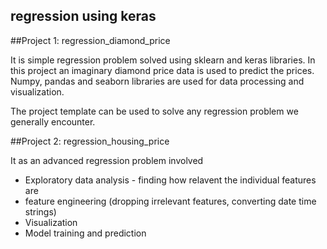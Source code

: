 ## regression using keras 

##Project 1: regression_diamond_price

It is simple regression problem solved using sklearn and keras libraries. In this project an imaginary diamond price data is used to predict the prices. Numpy, pandas and seaborn libraries are used for data processing and visualization.

The project template can be used to solve any  regression problem we generally encounter.

##Project 2: regression_housing_price

It as an advanced regression problem involved 
  - Exploratory data analysis - finding how relavent the individual features are
  - feature engineering (dropping irrelevant features, converting date time strings)
  - Visualization
  - Model training and prediction

